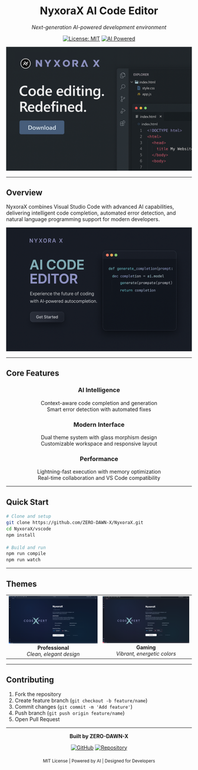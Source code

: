 <div align="center">

# NyxoraX AI Code Editor

*Next-generation AI-powered development environment*

[![License: MIT](https://img.shields.io/badge/License-MIT-blue.svg)](https://opensource.org/licenses/MIT)
[![AI Powered](https://img.shields.io/badge/AI-Powered-brightgreen.svg)](https://github.com/ZERO-DAWN-X/NyxoraX)

![NyxoraX AI Editor](public/NyxoraX-AI.png)

</div>

---

## Overview

NyxoraX combines Visual Studio Code with advanced AI capabilities, delivering intelligent code completion, automated error detection, and natural language programming support for modern developers.

<div align="center">
  <img src="public/NyxoraX-Editor.png" alt="Editor Interface" width="700">
</div>

---

## Core Features

<div align="center">

### **AI Intelligence**
Context-aware code completion and generation  
Smart error detection with automated fixes

### **Modern Interface**  
Dual theme system with glass morphism design  
Customizable workspace and responsive layout

### **Performance**
Lightning-fast execution with memory optimization  
Real-time collaboration and VS Code compatibility

</div>

---

## Quick Start

```bash
# Clone and setup
git clone https://github.com/ZERO-DAWN-X/NyxoraX.git
cd NyxoraX/vscode
npm install

# Build and run
npm run compile
npm run watch
```

---

## Themes

<div align="center">

<table>
<tr>
<td align="center">
<img src="public/Professional-Theme.png" alt="Professional" width="300">
<br><strong>Professional</strong>
<br><em>Clean, elegant design</em>
</td>
<td align="center">
<img src="public/Gameing-theme.png" alt="Gaming" width="300">
<br><strong>Gaming</strong>
<br><em>Vibrant, energetic colors</em>
</td>
</tr>
</table>

</div>

---

## Contributing

1. Fork the repository
2. Create feature branch (`git checkout -b feature/name`)
3. Commit changes (`git commit -m 'Add feature'`)
4. Push branch (`git push origin feature/name`)
5. Open Pull Request

---

<div align="center">

**Built by ZERO-DAWN-X**

[![GitHub](https://img.shields.io/badge/GitHub-ZERO--DAWN--X-black?style=flat&logo=github)](https://github.com/ZERO-DAWN-X)
[![Repository](https://img.shields.io/badge/Repository-NyxoraX-blue?style=flat&logo=git)](https://github.com/ZERO-DAWN-X/NyxoraX)

<sub>MIT License | Powered by AI | Designed for Developers</sub>

</div>

<style>
@keyframes fadeIn {
  from { opacity: 0; transform: translateY(20px); }
  to { opacity: 1; transform: translateY(0); }
}

@keyframes slideIn {
  from { opacity: 0; transform: translateX(-30px); }
  to { opacity: 1; transform: translateX(0); }
}

@keyframes pulse {
  0%, 100% { transform: scale(1); opacity: 1; }
  50% { transform: scale(1.05); opacity: 0.8; }
}

h1, h2, h3 {
  animation: fadeIn 1s ease-out;
}

img {
  animation: slideIn 1.2s ease-out;
  transition: transform 0.3s ease;
}

img:hover {
  transform: scale(1.02);
}

.badge {
  animation: pulse 2s infinite;
}
</style>
